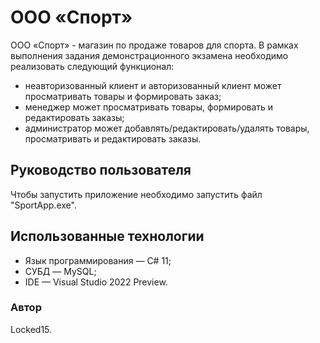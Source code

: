 # ООО «Спорт»

ООО «Спорт» - магазин по продаже товаров для спорта.
В рамках выполнения задания демонстрационного экзамена необходимо реализовать следующий функционал:

* неавторизованный клиент и авторизованный клиент может просматривать товары и формировать заказ;
* менеджер может просматривать товары, формировать и редактировать заказы;
* администратор может добавлять/редактировать/удалять товары, просматривать и редактировать заказы.

## Руководство пользователя

Чтобы запустить приложение необходимо запустить файл "SportApp.exe".

## Использованные технологии

* Язык программирования — C# 11;
* СУБД — MySQL;
* IDE — Visual Studio 2022 Preview.

### Автор

Locked15.
